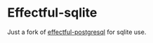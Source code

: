 # Effectful-sqlite

Just a fork of [effectful-postgresql](https://github.com/fpringle/effectful-postgresql) for sqlite use.
